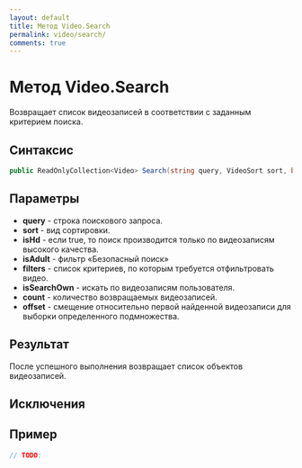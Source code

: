 ```yaml
---
layout: default
title: Метод Video.Search
permalink: video/search/
comments: true
---
```

# Метод Video.Search
Возвращает список видеозаписей в соответствии с заданным критерием поиска.

## Синтаксис
```csharp
public ReadOnlyCollection<Video> Search(string query, VideoSort sort, bool isHd, bool isAdult, VideoFilters filters, bool isSearchOwn, int? count = null, int? offset = null)
```

## Параметры
+ **query** - строка поискового запроса.
+ **sort** - вид сортировки.
+ **isHd** - если true, то поиск производится только по видеозаписям высокого качества.
+ **isAdult** - фильтр «Безопасный поиск»
+ **filters** - список критериев, по которым требуется отфильтровать видео.
+ **isSearchOwn** - искать по видеозаписям пользователя.
+ **count** - количество возвращаемых видеозаписей.
+ **offset** - смещение относительно первой найденной видеозаписи для выборки определенного подмножества.

## Результат
После успешного выполнения возвращает список объектов видеозаписей.

## Исключения

## Пример
```csharp
// TODO: 
```